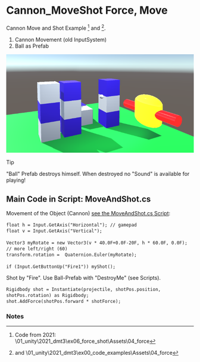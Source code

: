 # Cannon_MoveShot Force, Move 
Cannon Move and Shot Example [^1] and [^2].

1. Cannon Movement (old InputSystem)
1. Ball as Prefab

<img src="./cannon_shot.png" widht="500">

> [!TIP]
> "Ball" Prefab destroys himself.
> When destroyed no "Sound" is available for playing!
   
## Main Code in Script: MoveAndShot.cs

Movement of the Object (Cannon) [see the MoveAndShot.cs Script](./scripts/MoveAndShot.cs):

```
float h = Input.GetAxis("Horizontal"); // gamepad 
float v = Input.GetAxis("Vertical");

Vector3 myRotate = new Vector3(v * 40.0F+0.0F-20F, h * 60.0F, 0.0F); // more left/right (60)
transform.rotation =  Quaternion.Euler(myRotate); 

if (Input.GetButtonUp("Fire1")) myShot();
```

Shot by "Fire". Use Ball-Prefab with "DestroyMe" (see Scripts).

```
Rigidbody shot = Instantiate(projectile, shotPos.position, shotPos.rotation) as Rigidbody; 
shot.AddForce(shotPos.forward * shotForce);
```

### Notes

[^1]: Code from 2021: \01_unity\2021_dmt3\ex06_force_shot\Assets\04_force
[^2]: and \01_unity\2021_dmt3\ex00_code_examples\Assets\04_force

